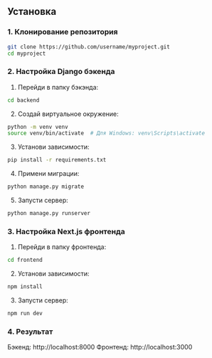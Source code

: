 ## Установка

### 1. Клонирование репозитория
```bash
git clone https://github.com/username/myproject.git
cd myproject
```
### 2. Настройка Django бэкенда

1. Перейди в папку бэкэнда:

```bash
cd backend
```

2. Создай виртуальное окружение:

```bash
python -m venv venv
source venv/bin/activate  # Для Windows: venv\Scripts\activate
```

3. Установи зависимости:

```bash
pip install -r requirements.txt
```

4. Примени миграции:

```bash
python manage.py migrate
```

5. Запусти сервер:

```bash
python manage.py runserver
```

### 3. Настройка Next.js фронтенда

1. Перейди в папку фронтенда:

```bash
cd frontend
```

2. Установи зависимости:

```bash
npm install
```

3. Запусти сервер:

```bash
npm run dev
```

### 4. Результат

Бэкенд: http://localhost:8000
Фронтенд: http://localhost:3000

